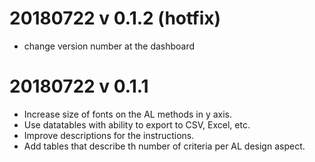 # 20180722 v 0.1.2 (hotfix)
* change version number at the dashboard

# 20180722 v 0.1.1
* Increase size of fonts on the AL methods in y axis.
* Use datatables with ability to export to CSV, Excel, etc.
* Improve descriptions for the instructions.
* Add tables that describe th number of criteria per AL design aspect.
